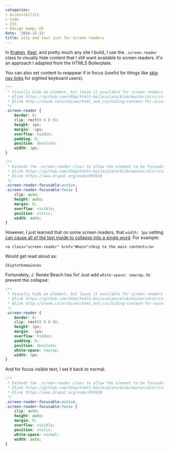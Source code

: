 ```yaml
---
categories:
- Accessibility
- Code
- CSS
- Design &amp; UX
date: '2016-12-13'
title: a11y and text just for screen readers
---
```


In [Kraken](https://cferdinandi.github.io/kraken/), [Keel](https://keel.gomakethings.com/), and pretty much any site I build, I use the `.screen-reader` class to visually hide content that I still want available to screen readers. It's an approach I adapted from the HTML5 Boilerplate.

You can also set content to reappear if in focus (useful for things like [skip nav links](https://gomakethings.com/hidden-content-for-better-a11y/) for sighted keyboard users).

```css
/**
 * Visually hide an element, but leave it available for screen readers
 * @link https://github.com/h5bp/html5-boilerplate/blob/master/dist/css/main.css
 * @link http://snook.ca/archives/html_and_css/hiding-content-for-accessibility
 */
.screen-reader {
	border: 0;
	clip: rect(0 0 0 0);
	height: 1px;
	margin: -1px;
	overflow: hidden;
	padding: 0;
	position: absolute;
	width: 1px;
}

/**
 * Extends the .screen-reader class to allow the element to be focusable when navigated to via the keyboard
 * @link https://github.com/h5bp/html5-boilerplate/blob/master/dist/css/main.css
 * @link https://www.drupal.org/node/897638
 */
.screen-reader-focusable:active,
.screen-reader-focusable:focus {
	clip: auto;
	height: auto;
	margin: 0;
	overflow: visible;
	position: static;
	width: auto;
}
```

However, I just learned that on some screen readers, that `width: 1px` setting [can cause all of the text inside to collapse into a single word](https://medium.com/@jessebeach/beware-smushed-off-screen-accessible-text-5952a4c2cbfe#.a4reakhtm). For example:

```markup
<a class="screen-reader" href="#main">Skip to the main content</a>
```

Would get read aloud as:

```
Skiptothemainnav
```

Fortunately, J. Renée Beach has fix! Just add `white-space: nowrap;` to prevent the collapse:

```css
/**
 * Visually hide an element, but leave it available for screen readers
 * @link https://github.com/h5bp/html5-boilerplate/blob/master/dist/css/main.css
 * @link http://snook.ca/archives/html_and_css/hiding-content-for-accessibility
 */
.screen-reader {
	border: 0;
	clip: rect(0 0 0 0);
	height: 1px;
	margin: -1px;
	overflow: hidden;
	padding: 0;
	position: absolute;
	white-space: nowrap;
	width: 1px;
}
```

And for focus visible text, I set it back to normal.

```css
/**
 * Extends the .screen-reader class to allow the element to be focusable when navigated to via the keyboard
 * @link https://github.com/h5bp/html5-boilerplate/blob/master/dist/css/main.css
 * @link https://www.drupal.org/node/897638
 */
.screen-reader-focusable:active,
.screen-reader-focusable:focus {
	clip: auto;
	height: auto;
	margin: 0;
	overflow: visible;
	position: static;
	white-space: normal;
	width: auto;
}
```